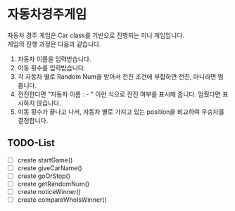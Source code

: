 # 자동차경주게임

자동차 경주 게임은 Car class를 기반으로 진행되는 미니 게임입니다.  
게임의 진행 과정은 다음과 같습니다.  
1. 자동차 이름을 입력받습니다.  
2. 이동 횟수를 입력받습니다.  
3. 각 자동차 별로 Random Num을 받아서 전진 조건에 부합하면 전진, 아니라면 멈춥니다.  
4. 전진한다면 "자동차 이름 : - " 이런 식으로 전진 여부를 표시해 줍니다. 멈췄다면 표시하지 않습니다.  
5. 이동 횟수가 끝나고 나서, 자동차 별로 가지고 있는 position을 비교하여 우승자를 결정합니다.

## TODO-List

- [ ] create startGame()
- [ ] create giveCarName()
- [ ] create goOrStop()
- [ ] create getRandomNum()
- [ ] create noticeWinner()
- [ ] create compareWhoIsWinner()